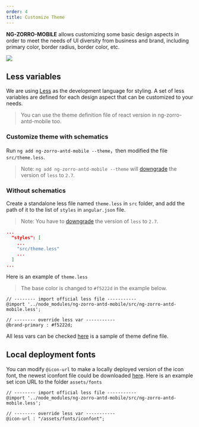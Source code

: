 ```yaml
---
order: 4
title: Customize Theme
---
```


**NG-ZORRO-MOBILE** allows customizing some basic design aspects in order to meet the needs of UI diversity from business and brand, including primary color, border radius, border color, etc.

![](https://gw.alipayobjects.com/zos/rmsportal/bvJhBmAfTWsUixLpGLbL.png)

## Less variables

We are using [Less](https://lesscss.org/) as the development language for styling. A set of less variables are defined for each design aspect that can be customized to your needs.

> You can use the theme definition file of react version in ng-zorro-antd-mobile too.

### Customize theme with schematics

Run `ng add ng-zorro-antd-mobile --theme`，then modified the file `src/theme.less`.

> Note: `ng add ng-zorro-antd-mobile --theme` will [downgrade](https://github.com/angular/angular-cli/issues/10430) the version of `less` to `2.7`.

### Without schematics

Create a standalone less file named `theme.less` in `src` folder, and add the path of it to the list of `styles` in `angular.json` file.

> Note: You have to [downgrade](https://github.com/angular/angular-cli/issues/10430) the version of `less` to `2.7`.

```json
...
  "styles": [
    ...
    "src/theme.less"
    ...
  ]
...
```

Here is an example of `theme.less`

> The base color is changed to `#f5222d` in the example below.

```less
// -------- import official less file -----------
@import '../node_modules/ng-zorro-antd-mobile/src/ng-zorro-antd-mobile.less';

// -------- override less var -----------
@brand-primary : #f5222d;
```

All less vars can be checked [here](https://github.com/NG-ZORRO/ng-zorro-antd-mobile/blob/master/components/style/themes/default.less) is a sample of theme define file.

## Local deployment fonts

You can modify `@icon-url` to make a locally deployed version of the icon font, the newest iconfont file could be downloaded [here](https://github.com/ant-design/ant-design/releases/download/resource/iconfont-3.x.zip).
Here is an example set icon URL to the folder `assets/fonts`

```less
// -------- import official less file -----------
@import '../node_modules/ng-zorro-antd-mobile/src/ng-zorro-antd-mobile.less';

// -------- override less var -----------
@icon-url : "/assets/fonts/iconfont";
```
